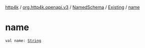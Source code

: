 [http4k](../../../index.md) / [org.http4k.openapi.v3](../../index.md) / [NamedSchema](../index.md) / [Existing](index.md) / [name](./name.md)

# name

`val name: `[`String`](https://kotlinlang.org/api/latest/jvm/stdlib/kotlin/-string/index.html)